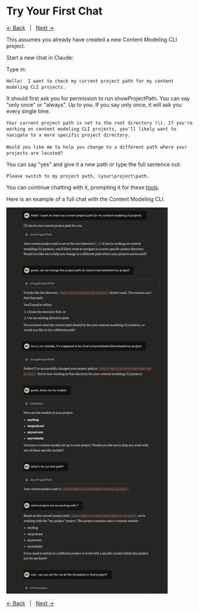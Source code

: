 # Try Your First Chat

[<- Back](./configure-claude.md)&nbsp;&nbsp;&nbsp;|&nbsp;&nbsp;&nbsp;[Next ->](../../mcp-tools/README.md)  

This assumes you already have created a new Content Modeling CLI project.   

Start a new chat in Claude:

Type in:
````
Hello!  I want to check my current project path for my content modeling CLI projects.
````

It should first ask you for permission to run showProjectPath.   You can say "only once" or "always".  Up to you. If you say only once, it will ask you every single time.

````
Your current project path is set to the root directory (\). If you're working on content modeling CLI projects, you'll likely want to navigate to a more specific project directory.

Would you like me to help you change to a different path where your projects are located?
````

You can say "yes" and give it a new path or type the full sentence out:

````
Please switch to my project path, \your\project\path.
````

You can continue chatting with it, prompting it for these [tools](../../mcp-tools/README.md).

Here is an example of a full chat with the Content Modeling CLI.

![CM CLI Chat](../../assets/claude-03.png)

[<- Back](./configure-claude.md)&nbsp;&nbsp;&nbsp;|&nbsp;&nbsp;&nbsp;[Next ->](../../mcp-tools/README.md)  